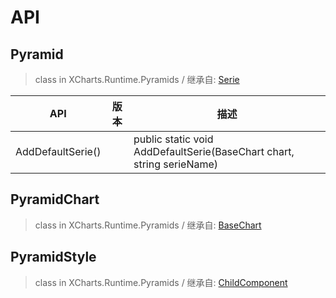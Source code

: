 # API

## Pyramid

> class in XCharts.Runtime.Pyramids / 继承自: [Serie](https://xcharts-team.github.io/docs/api#serie)


|API|版本|描述|
|--|--|--|
|AddDefaultSerie()||public static void AddDefaultSerie(BaseChart chart, string serieName)|

## PyramidChart

> class in XCharts.Runtime.Pyramids / 继承自: [BaseChart](https://xcharts-team.github.io/docs/api#basechart)


## PyramidStyle

> class in XCharts.Runtime.Pyramids / 继承自: [ChildComponent](https://xcharts-team.github.io/docs/api#childcomponent)


